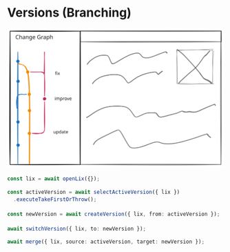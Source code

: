 # Versions (Branching)

![Versions](../../assets/versions.svg)

```ts
const lix = await openLix({});
```

```ts
const activeVersion = await selectActiveVersion({ lix })
  .executeTakeFirstOrThrow();

const newVersion = await createVersion({ lix, from: activeVersion });

await switchVersion({ lix, to: newVersion });
```

```ts
await merge({ lix, source: activeVersion, target: newVersion });
```
